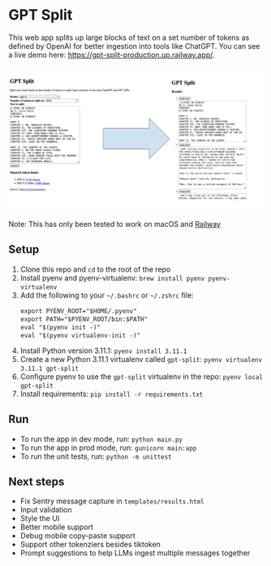 # GPT Split

This web app splits up large blocks of text on a set number of tokens as defined by OpenAI for better ingestion into tools like ChatGPT. You can see a live demo here: <a href="https://gpt-split-production.up.railway.app/" target="_blank">https://gpt-split-production.up.railway.app/</a>.

![GPT split demo screenshots](https://raw.githubusercontent.com/mattcarrollcode/gpt-split/main/screenshot-demo.png)

Note: This has only been tested to work on macOS and [Railway](https://railway.app/)

## Setup

1. Clone this repo and `cd` to the root of the repo
1. Install pyenv and pyenv-virtualenv: `brew install pyenv pyenv-virtualenv`
1. Add the following to your `~/.bashrc` or `~/.zshrc` file:
   ```
   export PYENV_ROOT="$HOME/.pyenv"
   export PATH="$PYENV_ROOT/bin:$PATH"
   eval "$(pyenv init -)"
   eval "$(pyenv virtualenv-init -)"
   ```
1. Install Python version 3.11.1: `pyenv install 3.11.1`
1. Create a new Python 3.11.1 virtualenv called `gpt-split`: `pyenv virtualenv 3.11.1 gpt-split`
1. Configure pyenv to use the `gpt-split` virtualenv in the repo: `pyenv local gpt-split`
1. Install requirements: `pip install -r requirements.txt`

## Run

* To run the app in dev mode, run: `python main.py`
* To run the app in prod mode, run: `gunicorn main:app`
* To run the unit tests, run: `python -m unittest`

## Next steps
* Fix Sentry message capture in `templates/results.html`
* Input validation
* Style the UI
* Better mobile support
* Debug mobile copy-paste support
* Support other tokenziers besides tiktoken
* Prompt suggestions to help LLMs ingest multiple messages together
